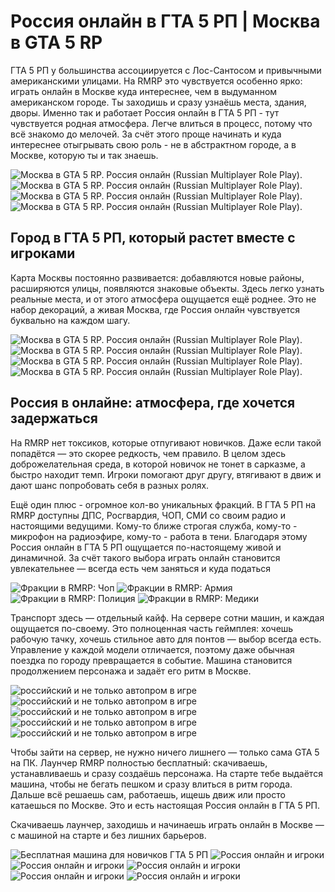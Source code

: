 # Россия онлайн в ГТА 5 РП | Москва в GTA 5 RP

ГТА 5 РП у большинства ассоциируется с Лос-Сантосом и привычными американскими улицами. На RMRP это чувствуется особенно ярко: играть онлайн в Москве куда интереснее, чем в выдуманном американском городе. Ты заходишь и сразу узнаёшь места, здания, дворы. Именно так и работает Россия онлайн в ГТА 5 РП - тут чувствуется родная атмосфера. Легче влиться в процесс, потому что всё знакомо до мелочей. За счёт этого проще начинать и куда интереснее отыгрывать свою роль - не в абстрактном городе, а в Москве, которую ты и так знаешь.

![Москва в GTA 5 RP. Россия онлайн (Russian Multiplayer Role Play).](img/map4.png)
![Москва в GTA 5 RP. Россия онлайн (Russian Multiplayer Role Play).](img/map1.png)
![Москва в GTA 5 RP. Россия онлайн (Russian Multiplayer Role Play).](img/map2.png)
![Москва в GTA 5 RP. Россия онлайн (Russian Multiplayer Role Play).](img/map3.png)

## Город в ГТА 5 РП, который растет вместе с игроками

Карта Москвы постоянно развивается: добавляются новые районы, расширяются улицы, появляются знаковые объекты. Здесь легко узнать реальные места, и от этого атмосфера ощущается ещё роднее. Это не набор декораций, а живая Москва, где Россия онлайн чувствуется буквально на каждом шагу.

![Москва в GTA 5 RP. Россия онлайн (Russian Multiplayer Role Play).](img/map8.png)
![Москва в GTA 5 RP. Россия онлайн (Russian Multiplayer Role Play).](img/map5.png)
![Москва в GTA 5 RP. Россия онлайн (Russian Multiplayer Role Play).](img/map6.png)
![Москва в GTA 5 RP. Россия онлайн (Russian Multiplayer Role Play).](img/map7.png)

## Россия в онлайне: атмосфера, где хочется задержаться

На RMRP нет токсиков, которые отпугивают новичков. Даже если такой попадётся — это скорее редкость, чем правило. В целом здесь доброжелательная среда, в которой новичок не тонет в сарказме, а быстро находит темп. Игроки помогают друг другу, втягивают в движ и дают шанс попробовать себя в разных ролях.

Ещё один плюс - огромное кол-во уникальных фракций. В ГТА 5 РП на RMRP доступны ДПС, Росгвардия, ЧОП, СМИ со своим радио и настоящими ведущими. Кому-то ближе строгая служба, кому-то - микрофон на радиоэфире, кому-то - работа в тени. Благодаря этому Россия онлайн в ГТА 5 РП ощущается по-настоящему живой и динамичной. За счёт такого выбора играть онлайн становится увлекательнее — всегда есть чем заняться и куда податься

![Фракции в RMRP: Чоп](img/frac1.png)
![Фракции в RMRP: Армия](img/frac2.png)
![Фракции в RMRP: Полиция](img/frac3.png)
![Фракции в RMRP: Медики](img/frac4.png)

Транспорт здесь — отдельный кайф. На сервере сотни машин, и каждая ощущается по-своему. Это полноценная часть геймплея: хочешь рабочую тачку, хочешь стильное авто для понтов — выбор всегда есть. Управление у каждой модели отличается, поэтому даже обычная поездка по городу превращается в событие. Машина становится продолжением персонажа и задаёт его ритм в Москве.

![российский и не только автопром в игре](img/cars.png)
![российский и не только автопром в игре](img/cars2.png)
![российский и не только автопром в игре](img/cars3.png)
![российский и не только автопром в игре](img/cars4.png)
![российский и не только автопром в игре](img/cars5.png)

Чтобы зайти на сервер, не нужно ничего лишнего — только сама GTA 5 на ПК. Лаунчер RMRP полностью бесплатный: скачиваешь, устанавливаешь и сразу создаёшь персонажа. На старте тебе выдаётся машина, чтобы не бегать пешком и сразу влиться в ритм города. Дальше всё решаешь сам, работаешь, ищешь движ или просто катаешься по Москве. Это и есть настоящая Россия онлайн в ГТА 5 РП.

Скачиваешь лаунчер, заходишь и начинаешь играть онлайн в Москве — с машиной на старте и без лишних барьеров.

![Бесплатная машина для новичков ГТА 5 РП](img/cars_for_new.png)
![Россия онлайн и игроки](img/live1.png)
![Россия онлайн и игроки](img/live2.png)
![Россия онлайн и игроки](img/live3.png)
![Россия онлайн и игроки](img/live4.png)
![Россия онлайн и игроки](img/live5.png)
